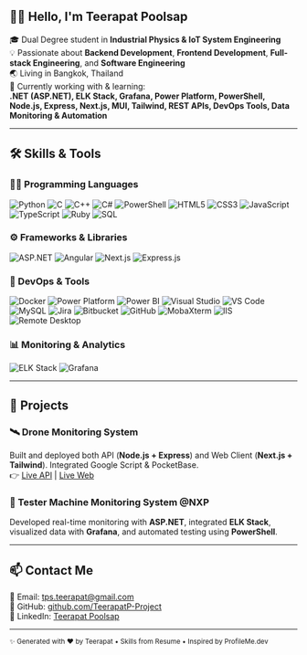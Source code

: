 ## 👨‍💻 Hello, I'm Teerapat Poolsap

🎓 Dual Degree student in **Industrial Physics & IoT System Engineering**  
💡 Passionate about **Backend Development**, **Frontend Development**, **Full-stack Engineering**, and **Software Engineering**  
🌏 Living in Bangkok, Thailand  
📌 Currently working with & learning:  
**.NET (ASP.NET), ELK Stack, Grafana, Power Platform, PowerShell, Node.js, Express, Next.js, MUI, Tailwind, REST APIs, DevOps Tools, Data Monitoring & Automation**

---

## 🛠️ Skills & Tools

### 🧑‍💻 Programming Languages  
![Python](https://img.shields.io/badge/Python-3776AB?style=for-the-badge&logo=python&logoColor=white) ![C](https://img.shields.io/badge/C-A8B9CC?style=for-the-badge&logo=c&logoColor=black) ![C++](https://img.shields.io/badge/C++-00599C?style=for-the-badge&logo=c%2B%2B&logoColor=white) ![C#](https://img.shields.io/badge/C%23-239120?style=for-the-badge&logo=c-sharp&logoColor=white) ![PowerShell](https://img.shields.io/badge/PowerShell-5391FE?style=for-the-badge&logo=powershell&logoColor=white) ![HTML5](https://img.shields.io/badge/HTML5-E34F26?style=for-the-badge&logo=html5&logoColor=white) ![CSS3](https://img.shields.io/badge/CSS3-1572B6?style=for-the-badge&logo=css3&logoColor=white) ![JavaScript](https://img.shields.io/badge/JavaScript-F7DF1E?style=for-the-badge&logo=javascript&logoColor=black) ![TypeScript](https://img.shields.io/badge/TypeScript-3178C6?style=for-the-badge&logo=typescript&logoColor=white) ![Ruby](https://img.shields.io/badge/Ruby-CC342D?style=for-the-badge&logo=ruby&logoColor=white) ![SQL](https://img.shields.io/badge/SQL-003B57?style=for-the-badge&logo=sqlite&logoColor=white)

### ⚙️ Frameworks & Libraries  
![ASP.NET](https://img.shields.io/badge/ASP.NET-512BD4?style=for-the-badge&logo=dotnet&logoColor=white) ![Angular](https://img.shields.io/badge/Angular-DD0031?style=for-the-badge&logo=angular&logoColor=white) ![Next.js](https://img.shields.io/badge/Next.js-000000?style=for-the-badge&logo=next.js&logoColor=white) ![Express.js](https://img.shields.io/badge/Express.js-000000?style=for-the-badge&logo=express&logoColor=white)

### 🧰 DevOps & Tools  
![Docker](https://img.shields.io/badge/Docker-2496ED?style=for-the-badge&logo=docker&logoColor=white) ![Power Platform](https://img.shields.io/badge/Power%20Platform-742774?style=for-the-badge&logo=microsoft-powerpoint&logoColor=white) ![Power BI](https://img.shields.io/badge/Power%20BI-F2C811?style=for-the-badge&logo=power-bi&logoColor=black) ![Visual Studio](https://img.shields.io/badge/Visual%20Studio-5C2D91?style=for-the-badge&logo=visual-studio&logoColor=white) ![VS Code](https://img.shields.io/badge/VS%20Code-007ACC?style=for-the-badge&logo=visual-studio-code&logoColor=white) ![MySQL](https://img.shields.io/badge/MySQL-4479A1?style=for-the-badge&logo=mysql&logoColor=white) ![Jira](https://img.shields.io/badge/Jira-0052CC?style=for-the-badge&logo=jira&logoColor=white) ![Bitbucket](https://img.shields.io/badge/Bitbucket-0052CC?style=for-the-badge&logo=bitbucket&logoColor=white) ![GitHub](https://img.shields.io/badge/GitHub-181717?style=for-the-badge&logo=github&logoColor=white) ![MobaXterm](https://img.shields.io/badge/MobaXterm-5A5A5A?style=for-the-badge&logo=windows-terminal&logoColor=white) ![IIS](https://img.shields.io/badge/IIS-0078D7?style=for-the-badge&logo=windows&logoColor=white) ![Remote Desktop](https://img.shields.io/badge/Remote%20Desktop-0078D7?style=for-the-badge&logo=microsoft&logoColor=white)

### 📊 Monitoring & Analytics  
![ELK Stack](https://img.shields.io/badge/ELK%20Stack-005571?style=for-the-badge&logo=elastic&logoColor=white) ![Grafana](https://img.shields.io/badge/Grafana-F46800?style=for-the-badge&logo=grafana&logoColor=white)

---

## 🚀 Projects

### 🛰️ Drone Monitoring System  
Built and deployed both API (**Node.js + Express**) and Web Client (**Next.js + Tailwind**). Integrated Google Script & PocketBase.  
👉 [Live API](https://api-webapp.vercel.app/) | [Live Web](https://webapp-ruby-six.vercel.app/)

### 🧪 Tester Machine Monitoring System @NXP  
Developed real-time monitoring with **ASP.NET**, integrated **ELK Stack**, visualized data with **Grafana**, and automated testing using **PowerShell**.

---

## 📫 Contact Me

📧 Email: [tps.teerapat@gmail.com](mailto:tps.teerapat@gmail.com)  
🐙 GitHub: [github.com/TeerapatP-Project](https://github.com/TeerapatP-Project)  
💼 LinkedIn: [Teerapat Poolsap](https://www.linkedin.com/in/teerapat-poolsap-ba3821335/)

---

<sub>✨ Generated with ❤️ by Teerapat • Skills from Resume • Inspired by ProfileMe.dev</sub>
